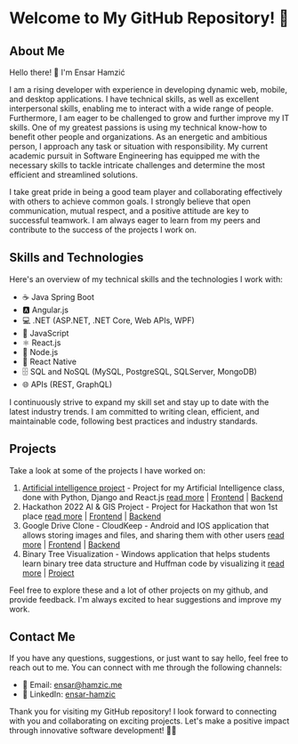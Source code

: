 # Welcome to My GitHub Repository! 👋

## About Me

Hello there! 👋 I'm Ensar Hamzić

I am a rising developer with experience in developing dynamic web, mobile, and desktop applications. I have technical skills, as well as excellent interpersonal skills, enabling me to interact with a wide range of people. Furthermore, I am eager to be challenged to grow and further improve my IT skills. One of my greatest passions is using my technical know-how to benefit other people and organizations. As an energetic and ambitious person, I approach any task or situation with responsibility. My current academic pursuit in Software Engineering has equipped me with the necessary skills to tackle intricate challenges and determine the most efficient and streamlined solutions.

I take great pride in being a good team player and collaborating effectively with others to achieve common goals. I strongly believe that open communication, mutual respect, and a positive attitude are key to successful teamwork. I am always eager to learn from my peers and contribute to the success of the projects I work on.

## Skills and Technologies

Here's an overview of my technical skills and the technologies I work with:

- ☕ Java Spring Boot
- 🅰️ Angular.js
- 💻 .NET (ASP.NET, .NET Core, Web APIs, WPF)
- 🚀 JavaScript
- ⚛️ React.js
- 📗 Node.js
- 📱 React Native
- 🗄️ SQL and NoSQL (MySQL, PostgreSQL, SQLServer, MongoDB)
- 🌐 APIs (REST, GraphQL)

I continuously strive to expand my skill set and stay up to date with the latest industry trends. I am committed to writing clean, efficient, and maintainable code, following best practices and industry standards.

## Projects

Take a look at some of the projects I have worked on:

1. [Artificial intelligence project](https://artificial-intelligence-366f5.web.app/) - Project for my Artificial Intelligence class, done with Python, Django and React.js [read more](https://github.com/ensarhamzic/artificial-intelligence-client/blob/master/README.md) | [Frontend](https://github.com/ensarhamzic/artificial-intelligence-client) | [Backend](https://github.com/ensarhamzic/artificial-intelligence-backend)
2. Hackathon 2022 AI & GIS Project - Project for Hackathon that won 1st place [read more](https://github.com/tarikibrahimovic/Geo-Collector/blob/main/README.md) | [Frontend](https://github.com/tarikibrahimovic/Geo-Collector) | [Backend](https://github.com/tarikibrahimovic/Geo-CollectorAPI)
3. Google Drive Clone - CloudKeep - Android and IOS application that allows storing images and files, and sharing them with other users [read more](https://github.com/ensarhamzic/cloudkeep-frontend/blob/main/README.md) | [Frontend](https://github.com/ensarhamzic/cloudkeep-frontend) | [Backend](https://github.com/ensarhamzic/cloudkeep-backend)
4. Binary Tree Visualization - Windows application that helps students learn binary tree data structure and Huffman code by visualizing it [read more](https://github.com/ensarhamzic/BinaryTreeProject/blob/master/README.md) | [Project](https://github.com/ensarhamzic/BinaryTreeProject)

Feel free to explore these and a lot of other projects on my github, and provide feedback. I'm always excited to hear suggestions and improve my work.

## Contact Me

If you have any questions, suggestions, or just want to say hello, feel free to reach out to me. You can connect with me through the following channels:

- 📧 Email: ensar@hamzic.me
- 💼 LinkedIn: [ensar-hamzic](https://www.linkedin.com/in/ensar-hamzic)

Thank you for visiting my GitHub repository! I look forward to connecting with you and collaborating on exciting projects. Let's make a positive impact through innovative software development! 👨‍💻
